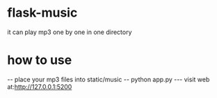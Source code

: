 # flask-music
it can play mp3 one by one in one directory
# how to use
-- place your mp3 files into static/music
-- python app.py
--- visit web at:http://127.0.0.1:5200
